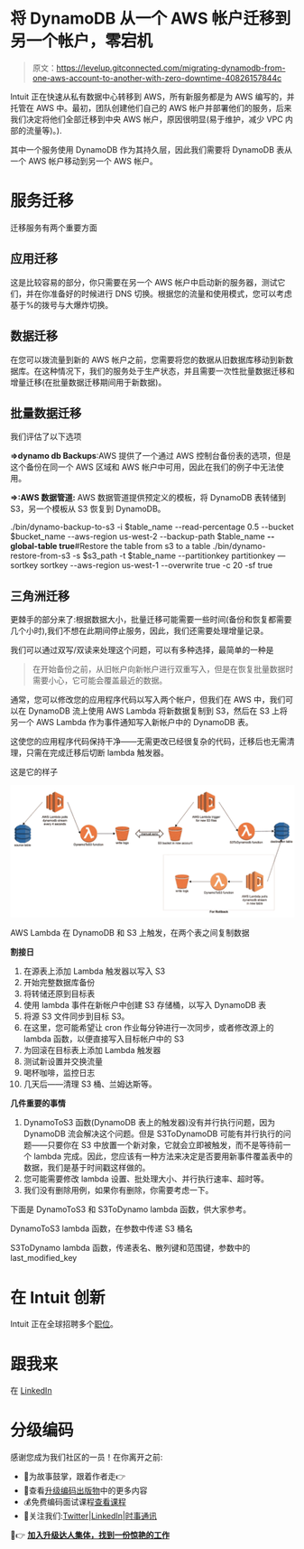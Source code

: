 # 将 DynamoDB 从一个 AWS 帐户迁移到另一个帐户，零宕机

> 原文：<https://levelup.gitconnected.com/migrating-dynamodb-from-one-aws-account-to-another-with-zero-downtime-40826157844c>

Intuit 正在快速从私有数据中心转移到 AWS，所有新服务都是为 AWS 编写的，并托管在 AWS 中。最初，团队创建他们自己的 AWS 帐户并部署他们的服务，后来我们决定将他们全部迁移到中央 AWS 帐户，原因很明显(易于维护，减少 VPC 内部的流量等)。).

其中一个服务使用 DynamoDB 作为其持久层，因此我们需要将 DynamoDB 表从一个 AWS 帐户移动到另一个 AWS 帐户。

# 服务迁移

迁移服务有两个重要方面

## **应用迁移**

这是比较容易的部分，你只需要在另一个 AWS 帐户中启动新的服务器，测试它们，并在你准备好的时候进行 DNS 切换。根据您的流量和使用模式，您可以考虑基于%的拨号与大爆炸切换。

## **数据迁移**

在您可以拨流量到新的 AWS 帐户之前，您需要将您的数据从旧数据库移动到新数据库。在这种情况下，我们的服务处于生产状态，并且需要一次性批量数据迁移和增量迁移(在批量数据迁移期间用于新数据)。

## **批量数据迁移**

我们评估了以下选项

**=>dynamo db Backups**:AWS 提供了一个通过 AWS 控制台备份表的选项，但是这个备份在同一个 AWS 区域和 AWS 帐户中可用，因此在我们的例子中无法使用。

**=>:AWS 数据管道:** AWS 数据管道提供预定义的模板，将 DynamoDB 表转储到 S3，另一个模板从 S3 恢复到 DynamoDB。

./bin/dynamo-backup-to-s3 -i $table_name --read-percentage 0.5 --bucket $bucket_name --aws-region us-west-2 --backup-path $table_name **--global-table true**#Restore the table from s3 to a table
./bin/dynamo-restore-from-s3 -s $s3_path -t $table_name --partitionkey partitionkey —sortkey sortkey --aws-region us-west-1 --overwrite true -c 20 -sf true

## **三角洲迁移**

更棘手的部分来了:根据数据大小，批量迁移可能需要一些时间(备份和恢复都需要几个小时),我们不想在此期间停止服务，因此，我们还需要处理增量记录。

我们可以通过双写/双读来处理这个问题，可以有多种选择，最简单的一种是

> 在开始备份之前，从旧帐户向新帐户进行双重写入，但是在恢复批量数据时需要小心，它可能会覆盖最近的数据。

通常，您可以修改您的应用程序代码以写入两个帐户，但我们在 AWS 中，我们可以在 DynamoDB 流上使用 AWS Lambda 将新数据复制到 S3，然后在 S3 上将另一个 AWS Lambda 作为事件通知写入新帐户中的 DynamoDB 表。

这使您的应用程序代码保持干净——无需更改已经很复杂的代码，迁移后也无需清理，只需在完成迁移后切断 lambda 触发器。

这是它的样子

![](img/9bf09bd0aa1928af961b3e3bbe5eee98.png)

AWS Lambda 在 DynamoDB 和 S3 上触发，在两个表之间复制数据

**割接日**

1.  在源表上添加 Lambda 触发器以写入 S3
2.  开始完整数据库备份
3.  将转储还原到目标表
4.  使用 lambda 事件在新帐户中创建 S3 存储桶，以写入 DynamoDB 表
5.  将源 S3 文件同步到目标 S3。
6.  在这里，您可能希望让 cron 作业每分钟进行一次同步，或者修改源上的 lambda 函数，以便直接写入目标帐户中的 S3
7.  为回滚在目标表上添加 Lambda 触发器
8.  测试新设置并交换流量
9.  喝杯咖啡，监控日志
10.  几天后——清理 S3 桶、兰姆达斯等。

**几件重要的事情**

1.  DynamoToS3 函数(DynamoDB 表上的触发器)没有并行执行问题，因为 DynamoDB 流会解决这个问题。但是 S3ToDynamoDB 可能有并行执行的问题——只要你在 S3 中放置一个新对象，它就会立即被触发，而不是等待前一个 lambda 完成。因此，您应该有一种方法来决定是否要用新事件覆盖表中的数据，我们是基于时间戳这样做的。
2.  您可能需要修改 lambda 设置、批处理大小、并行执行速率、超时等。
3.  我们没有删除用例，如果你有删除，你需要考虑一下。

下面是 DynamoToS3 和 S3ToDynamo lambda 函数，供大家参考。

DynamoToS3 lambda 函数，在参数中传递 S3 桶名

S3ToDynamo lambda 函数，传递表名、散列键和范围键，参数中的 last_modified_key

# 在 Intuit 创新

Intuit 正在全球招聘多个[职位](https://careers.intuit.com/job-search)。

# 跟我来

在 [LinkedIn](https://www.linkedin.com/in/avinash-singhal-36a2936/)

# 分级编码

感谢您成为我们社区的一员！在你离开之前:

*   👏为故事鼓掌，跟着作者走👉
*   📰查看[升级编码出版物](https://levelup.gitconnected.com/?utm_source=pub&utm_medium=post)中的更多内容
*   💰免费编码面试课程[查看课程](https://skilled.dev/?utm_source=luc&utm_medium=article)
*   🔔关注我们:[Twitter](https://twitter.com/gitconnected)|[LinkedIn](https://www.linkedin.com/company/gitconnected)|[时事通讯](https://newsletter.levelup.dev)

🚀👉 [**加入升级达人集体，找到一份惊艳的工作**](https://jobs.levelup.dev/talent/welcome?referral=true)
